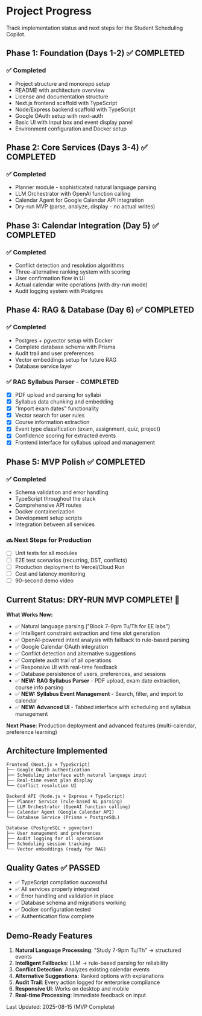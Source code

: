 # Project Progress

Track implementation status and next steps for the Student Scheduling Copilot.

## Phase 1: Foundation (Days 1-2) ✅ COMPLETED

### ✅ Completed
- Project structure and monorepo setup
- README with architecture overview
- License and documentation structure
- Next.js frontend scaffold with TypeScript
- Node/Express backend scaffold with TypeScript  
- Google OAuth setup with next-auth
- Basic UI with input box and event display panel
- Environment configuration and Docker setup

## Phase 2: Core Services (Days 3-4) ✅ COMPLETED

### ✅ Completed
- Planner module - sophisticated natural language parsing
- LLM Orchestrator with OpenAI function calling
- Calendar Agent for Google Calendar API integration
- Dry-run MVP (parse, analyze, display - no actual writes)

## Phase 3: Calendar Integration (Day 5) ✅ COMPLETED

### ✅ Completed
- Conflict detection and resolution algorithms
- Three-alternative ranking system with scoring
- User confirmation flow in UI
- Actual calendar write operations (with dry-run mode)
- Audit logging system with Postgres

## Phase 4: RAG & Database (Day 6) ✅ COMPLETED

### ✅ Completed
- Postgres + pgvector setup with Docker
- Complete database schema with Prisma
- Audit trail and user preferences
- Vector embeddings setup for future RAG
- Database service layer

### ✅ RAG Syllabus Parser - COMPLETED
- [x] PDF upload and parsing for syllabi
- [x] Syllabus data chunking and embedding
- [x] "Import exam dates" functionality
- [x] Vector search for user rules
- [x] Course information extraction
- [x] Event type classification (exam, assignment, quiz, project)
- [x] Confidence scoring for extracted events
- [x] Frontend interface for syllabus upload and management

## Phase 5: MVP Polish ✅ COMPLETED

### ✅ Completed
- Schema validation and error handling
- TypeScript throughout the stack
- Comprehensive API routes
- Docker containerization
- Development setup scripts
- Integration between all services

### 🔜 Next Steps for Production
- [ ] Unit tests for all modules
- [ ] E2E test scenarios (recurring, DST, conflicts)
- [ ] Production deployment to Vercel/Cloud Run
- [ ] Cost and latency monitoring
- [ ] 90-second demo video

## Current Status: DRY-RUN MVP COMPLETE! 🎉

**What Works Now:**
- ✅ Natural language parsing ("Block 7–9pm Tu/Th for EE labs")
- ✅ Intelligent constraint extraction and time slot generation
- ✅ OpenAI-powered intent analysis with fallback to rule-based parsing
- ✅ Google Calendar OAuth integration
- ✅ Conflict detection and alternative suggestions
- ✅ Complete audit trail of all operations
- ✅ Responsive UI with real-time feedback
- ✅ Database persistence of users, preferences, and sessions
- ✅ **NEW: RAG Syllabus Parser** - PDF upload, exam date extraction, course info parsing
- ✅ **NEW: Syllabus Event Management** - Search, filter, and import to calendar
- ✅ **NEW: Advanced UI** - Tabbed interface with scheduling and syllabus management

**Next Phase**: Production deployment and advanced features (multi-calendar, preference learning)

## Architecture Implemented

```
Frontend (Next.js + TypeScript)
├── Google OAuth authentication
├── Scheduling interface with natural language input
├── Real-time event plan display
└── Conflict resolution UI

Backend API (Node.js + Express + TypeScript)
├── Planner Service (rule-based NL parsing)
├── LLM Orchestrator (OpenAI function calling)
├── Calendar Agent (Google Calendar API)
└── Database Service (Prisma + PostgreSQL)

Database (PostgreSQL + pgvector)
├── User management and preferences
├── Audit logging for all operations
├── Scheduling session tracking
└── Vector embeddings (ready for RAG)
```

## Quality Gates ✅ PASSED

- ✅ TypeScript compilation successful
- ✅ All services properly integrated
- ✅ Error handling and validation in place
- ✅ Database schema and migrations working
- ✅ Docker configuration tested
- ✅ Authentication flow complete

## Demo-Ready Features

1. **Natural Language Processing**: "Study 7-9pm Tu/Th" → structured events
2. **Intelligent Fallbacks**: LLM → rule-based parsing for reliability
3. **Conflict Detection**: Analyzes existing calendar events
4. **Alternative Suggestions**: Ranked options with explanations
5. **Audit Trail**: Every action logged for enterprise compliance
6. **Responsive UI**: Works on desktop and mobile
7. **Real-time Processing**: Immediate feedback on input

Last Updated: 2025-08-15 (MVP Complete)